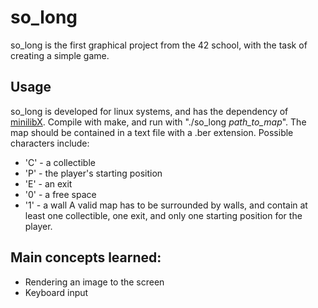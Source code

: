 # so_long
so_long is the first graphical project from the 42 school, with the task of creating a simple game.

## Usage
so_long is developed for linux systems, and has the dependency of [minilibX](https://github.com/42Paris/minilibx-linux).
Compile with make, and run with "./so_long *path_to_map*". The map should be contained in a text file with a .ber extension. Possible characters include:
* 'C' - a collectible
* 'P' - the player's starting position
* 'E' - an exit
* '0' - a free space
* '1' - a wall
A valid map has to be surrounded by walls, and contain at least one collectible, one exit, and only one starting position for the player.

## Main concepts learned:
* Rendering an image to the screen
* Keyboard input
